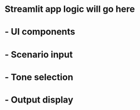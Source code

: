 # Streamlit app logic will go here
# - UI components
# - Scenario input
# - Tone selection
# - Output display
